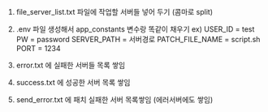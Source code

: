 1. file_server_list.txt 파일에 작업할 서버들 넣어 두기 (콤마로 split)
2. .env 파일 생성해서 app_constants 변수랑 똑같이 채우기
ex)  USER_ID = test
 PW = password
 SERVER_PATH = 서버경로
 PATCH_FILE_NAME = script.sh
 PORT = 1234 

 3. error.txt 에 실패한 서버들 목록 쌓임
 4. success.txt 에 성공한 서버 목록 쌓임
 5. send_error.txt 에 패치 실패한 서버 목록쌓임 (에러서버에도 쌓임)